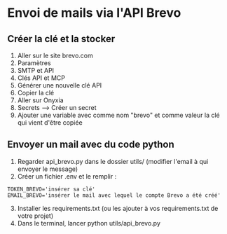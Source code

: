 # Envoi de mails via l'API Brevo


## Créer la clé et la stocker

1. Aller sur le site brevo.com
2. Paramètres
3. SMTP et API
4. Clés API et MCP
5. Générer une nouvelle clé API
6. Copier la clé
7. Aller sur Onyxia
8. Secrets --> Créer un secret
9. Ajouter une variable avec comme nom "brevo" et comme valeur la clé qui vient d'être copiée

## Envoyer un mail avec du code python
1. Regarder api_brevo.py dans le dossier utils/ (modifier l'email à qui envoyer le message)
2. Créer un fichier .env et le remplir :
```{.env}
TOKEN_BREVO='insérer sa clé'
EMAIL_BREVO='insérer le mail avec lequel le compte Brevo a été créé'
```
3. Installer les requirements.txt (ou les ajouter à vos requirements.txt de votre projet)
4. Dans le terminal, lancer python utils/api_brevo.py
